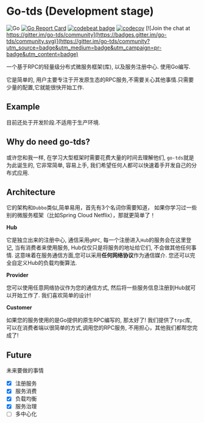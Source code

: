 # Go-tds (Development stage)

![Go](https://github.com/sdttttt/go-tds/workflows/Go/badge.svg)
[![Go Report Card](https://goreportcard.com/badge/github.com/sdttttt/go-tds)](https://goreportcard.com/report/github.com/sdttttt/go-tds)
[![codebeat badge](https://codebeat.co/badges/9040bc68-655c-4d3e-be12-661554bacecf)](https://codebeat.co/projects/github-com-sdttttt-go-tds-master)
[![codecov](https://codecov.io/gh/sdttttt/go-tds/branch/master/graph/badge.svg)](https://codecov.io/gh/sdttttt/go-tds) [![Join the chat at https://gitter.im/go-tds/community](https://badges.gitter.im/go-tds/community.svg)](https://gitter.im/go-tds/community?utm_source=badge&utm_medium=badge&utm_campaign=pr-badge&utm_content=badge)

一个基于RPC的轻量级分布式微服务框架(库), 以及服务注册中心.
使用Go编写.

它是简单的, 用户主要专注于开发原生态的RPC服务,不需要关心其他事情.只需要少量的配置,它就能很快开始工作.

## Example

目前还处于开发阶段.不适用于生产环境.

## Why do need go-tds?

或许您和我一样, 在学习大型框架时需要花费大量的时间去理解他们,
`go-tds`就是为此诞生的, 它非常简单, 容易上手, 
我们希望任何人都可以快速着手开发自己的分布式应用.

## Architecture

它的架构和`Dubbo`类似,简单易用，首先有3个名词你需要知道，
如果你学习过一些别的微服务框架（比如Spring Cloud Netflix），那就更简单了！

**Hub** 

它是独立出来的注册中心, 通信采用`gRPC`, 
每一个注册进入`Hub`的服务会在这里登记, 当有消费者来使用服务, 
Hub仅仅只是将服务的地址给它们, 不会做其他任何事情. 
这意味着在服务通信方面,您可以采用**任何网络协议**作为通信媒介.
您还可以完全自定义Hub的负载均衡算法.

**Provider** 

您可以使用任意网络协议作为您的通信方式,
然后将一些服务信息注册到Hub就可以开始工作了.
我们喜欢简单的设计!

**Customer**

如果您的服务使用的是Go提供的原生RPC编写的, 那太好了!
我们提供了`trpc`库, 可以在消费者端以很简单的方式,调用您的RPC服务,
不用担心，其他我们都帮您完成了!

## Future

未来要做的事情

- [x] 注册服务
- [x] 服务消费
- [x] 负载均衡
- [x] 服务治理
- [ ] 多中心化
